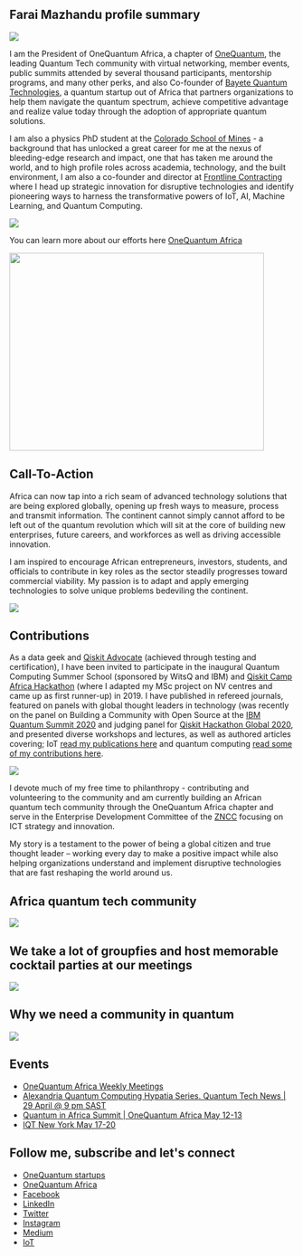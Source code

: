 ## Farai Mazhandu profile summary 

<img src="https://github.com/faraimazh/faraimazhandu.github.io/blob/main/images/CUboulder.jpeg">

I am the President of OneQuantum Africa, a chapter of [OneQuantum](https://onequantum.org/), the leading Quantum Tech community with virtual networking, member events, public summits attended by several thousand participants, mentorship programs, and many other perks, and also Co-founder of [Bayete Quantum Technologies](http://bayetequantum.tech/), a quantum startup out of Africa that partners organizations to help them navigate the quantum spectrum, achieve competitive advantage and realize value today through the adoption of appropriate quantum solutions. 

I am also a physics PhD student at the [Colorado School of Mines](https://quantumcreep.mines.edu/people/) - a background that has unlocked a great career for me at the nexus of bleeding-edge research and impact, one that has taken me around the world, and to high profile roles across academia, technology, and the built environment, I am also a co-founder and director at [Frontline Contracting](http://frontlinecontracting.co.za/) where I head up strategic innovation for disruptive technologies and identify pioneering ways to harness the transformative powers of IoT, AI, Machine Learning, and Quantum Computing. 

<img src="https://github.com/faraimazh/faraimazhandu.github.io/blob/main/images/GK6lB-public-funding-for-quantum-initiatives-by-country.png">

You can learn more about our efforts here [OneQuantum Africa](https://onequantum.org/africa/)

<img src="https://github.com/faraimazh/faraimazhandu.github.io/blob/main/images/OQA%20new.png" width="450" height="350">

## Call-To-Action
Africa can now tap into a rich seam of advanced technology solutions that are being explored globally, opening up fresh ways to measure, process and transmit information. The continent cannot simply cannot afford to be left out of the quantum revolution which will sit at the core of building new enterprises, future careers, and workforces as well as driving accessible innovation.

I am inspired to encourage African entrepreneurs, investors, students, and officials to contribute in key roles as the sector steadily progresses toward commercial viability. My passion is to adapt and apply emerging technologies to solve unique problems bedeviling the continent.

<img src="https://github.com/faraimazh/faraimazhandu.github.io/blob/main/images/2021-03-17%2019_22_12-Post%20_%20Feed%20_%20LinkedIn%20and%208%20more%20pages%20-%20Personal%20-%20Microsoft%E2%80%8B%20Edge.png">

## Contributions
As a data geek and [Qiskit Advocate](https://qiskit.org/advocates) (achieved through testing and certification), I have been invited to participate in the inaugural Quantum Computing Summer School (sponsored by WitsQ and IBM) and [Qiskit Camp Africa Hackathon](https://qiskit.org/events/africa/) (where I adapted my MSc project on NV centres and came up as first runner-up) in 2019. I have published in refereed journals, featured on panels with global thought leaders in technology (was recently on the panel on Building a Community with Open Source at the [IBM Quantum Summit 2020](https://ibm.6connex.com/event/quantumsummit/login) and judging panel for [Qiskit Hackathon Global 2020](https://qiskithackathon.global.bemyapp.com/#/event), and presented diverse workshops and lectures, as well as authored articles covering; IoT [read my publications here](https://www.iotforall.com/author/faraimazhandu) and quantum computing [read some of my contributions here](https://medium.com/@faraimazhandu). 

<img src="https://github.com/faraimazh/faraimazhandu.github.io/blob/main/images/IQTNY2021.png">

I devote much of my free time to philanthropy - contributing and volunteering to the community and am currently building an African quantum tech community through the OneQuantum Africa chapter and serve in the Enterprise Development Committee of the [ZNCC](https://zncc.co.zw/) focusing on ICT strategy and innovation.

My story is a testament to the power of being a global citizen and true thought leader – working every day to make a positive impact while also helping organizations understand and implement disruptive technologies that are fast reshaping the world around us.

## Africa quantum tech community
<img src="https://github.com/faraimazh/faraimazhandu.github.io/blob/main/QSS%20Wits%202019.png">

## We take a lot of groupfies and host memorable cocktail parties at our meetings
<img src="https://github.com/faraimazh/faraimazhandu.github.io/blob/main/images/OQA%20Summit%20Groupfie%2021920.jpeg">

## Why we need a community in quantum
<img src="https://github.com/faraimazh/faraimazhandu.github.io/blob/main/images/OneQuantum%20Africa%20_%20Why%20Quantum%20in%20Africa.png">

## Events
- [OneQuantum Africa Weekly Meetings](https://us02web.zoom.us/meeting/register/tZMoceyhrDMiHtCansNZCiGz5W7Ppwhbt1u5/)
- [Alexandria Quantum Computing Hypatia Series. Quantum Tech News | 29 April @ 9 pm SAST](https://www.eventbrite.co.uk/e/alexandria-quantum-computing-hypatia-series-registration-152056305503?fbclid=IwAR26ELJrGCiMMqiPAhp9EWzYU1FC6x5-nYwQRcGJnFvu3xQHBYWd_ZAhaUA)
- [Quantum in Africa Summit | OneQuantum Africa May 12-13](https://www.runtheworld.today/app/invitation/21920/)
- [IQT New York May 17-20](https://iqtevent.com/speakers/#)

## Follow me, subscribe and let's connect
- [OneQuantum startups](https://onequantum.substack.com/)
- [OneQuantum Africa](https://onequantumafrica.substack.com/)
- [Facebook](https://www.facebook.com/farai.mazhandu/)
- [LinkedIn](https://www.linkedin.com/in/farai-mazhandu-83b5271b/)
- [Twitter](https://twitter.com/FaraiMazhandu)
- [Instagram](https://www.instagram.com/accredited_patriot/?hl=en)
- [Medium](https://medium.com/@faraimazhandu)
- [IoT](https://www.iotforall.com/author/faraimazhandu)
